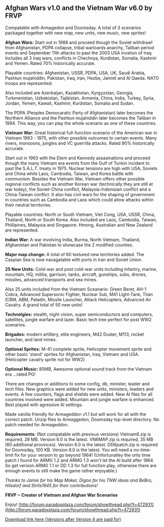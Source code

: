 ##  **Afghan Wars v1.0 and the Vietnam War v6.0 by FRVP** 

Compatable with Armagedon and Doomsday. A total of 3 scenarios packaged
together with new map, new units, new music, new sprites!

**Afghan Wars:** Start out in 1988 and proceed though the Soviet
withdrawl from Afghanistan, PDPA collapse, tribal warloards anarchy,
Taliban period events and September 11th attacks to past the 2003 USA
invation of Iraq. Includes all 3 Iraq wars, conflicts in Chechnya,
Kurdistan, Somalia, Kashmir and Yemen. Rated 70% historically accurate.

Playable countries: Afghanistan, USSR, PDPA, USA, UK, Saudi Arabia,
Pashtun mujahiddin, Pakistan, Iraq, Iran, Hezbe, Jamiet and Al Qaeda.
NATO troops are represented.

Also included are Azerbaijan, Kazakhstan, Kyrgyzstan, Georgia,
Turkmenistan, Uzbekistan, Tajikistan, Armenia, China, India, Turkey,
Syria, Jordan, Yemen, Kawait, Kashmir, Kurdistan, Somalia and Sudan.

The PDPA (Peoples Democaratic Party of Afghanistan) later becomes the
Northern Alliance and the Pashtun mujahiddin later becomes the Taliban
in 1994. This way, you can play the whole scenario as one of these
countries.

  
**Vietnam War:** Great historical full-function scenario of the American
war in Vietnam 1963 - 1975, with other possible outcomes to certain
events. Many rivers, monsoons, jungles and VC guerrilla attacks. Rated
90% historically accurate.

Start out in 1963 with the Diem and Kennedy assasinations and proceed
though the many Vietnam era events from the Gulf of Tonkin incident to
past the S.A.L.T. treaty in 1975. Nuclear tensions are high with USA,
Soviets and China while Laos, Cambodia, Taiwan, and Korea battle with
communism. Besides the Vietnam War, Vietnam offers other possible
regional conflicts such as another Korean war (technically they are
still at war today), the Soviet-China conflict, Malaysia-Indonisian
conflict and a China-Taiwan conflict. It also has civil wars for the
shaping of government in countries such as Cambodia and Laos which could
allow attacks within their neutral territories.

Playable countries: North or South Vietnam, Viet Cong, USA, USSR, China,
Thailand, North or South Korea. Also included are Laos, Cambodia,
Taiwan, Phillipines, Malaysia and Singapore. Hmong, Australian and New
Zealand are represented.

  
**Indian War:** A war involving India, Burma, North Vietnam, Thailand,
Afghanistan and Pakistan to showcase the 2 modified counties.

  
**Major map change:** A total of 60 textured new territories added. The
Caspian Sea is now navagatable with ports in Iran and Soviet Union.

**25 New Units:** Cold-war and post cold-war units including infantry,
marine, mountain, HQ, militia, garrison, tanks, aircraft, gunships,
subs, drones, missiles, advanced transports and sea mines.

Also 25 units included from the Vietnam Sceanario: Green Beret, AH-1
Cobra, Advanced Supersonic Fighter, Nuclear Sub, M41 Light-Tank, Titan
ICBM, ABM, Paladin, Missile Launcher, Attack Helicopters, Advanced Air
Cavalry. A grand total of 50 new units!

**Technolgies:** stealth, night vision, super semiconductors and
computers, satellites, jungle warfare and lazer. Basic tech tree perfect
for post WW2 scenarios.

**Brigades:** modern artillery, elite engineers, M42 Duster, M113,
rocket launcher, and land mines.

**Optional Sprites:** M-41 complete sprite, Helicopter movement sprite
and other basic 'stand' sprites for Afghanistan, Iraq, Vietnam and USA.
(Helicopter cavalry sprite not for WW2)

**Optional Music:** 85MB, Awesome optional sound track from the Vietnam
era ...rated PG!

There are changes or additions to some config, db, minister, leader and
tech files. New graphics were added for new units, ministers, leaders
and events. A few counters, flags and shields were added. New AI files
for all countries involved were added. Mountain and jungle warfare is
enhanced. Best played with agressive AI settings.

Made vanilla friendly for Armageddon v1.1 but will work for all with the
correct patch. Unzip files to Armaggedon, Doomsday top-level directory.
No patch needed for Armageddon.

**Requirements:** (Not compatable with previous versions) Vietnam6.zip
is required, 28 MB. Version 6.0 is the latest. VN6MAP.zip is required,
35 MB (60 additional provinces). Version 6.0 is the latest. DD6patch.zip
is required for Doomsday, 100 KB. Version 6.0 is the latest. You will
need a no-time-limit fix for your version to go beyond 1964!
(Unfortunatley the only time patch I found for ARMG 1.2 and ARMG 1.3
won't let the AI build after 1964. So get version ARMG 1.1 or DD 1.3 for
full function play, otherwise there are enough events to still make the
game rather enjoyable.)

*Thanks to Jamie for his Map Maker, Digoo for his TNW ideas and BeBro,
Hilsdorf and Strits1945 for their contributions!*

**FRVP \~ Creator of Vietnam and Afghan War Scenarios**

Enjoy!
[http://forum.paradoxplaza.com/forum/showthread.php?t=472931](http://forum.paradoxplaza.com/forum/showthread.php?t=472931)

[Download link here (Versions after Version 4 are paid
for)](http://vietafghan.frvp.com/)
